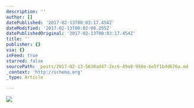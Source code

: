 ```yaml
---
description: ''
author: []
datePublished: '2017-02-13T00:03:17.454Z'
dateModified: '2017-02-13T00:02:08.255Z'
datePublishedOriginal: '2017-02-13T00:03:17.454Z'
title: ''
publisher: {}
via: {}
inFeed: true
starred: false
sourcePath: _posts/2017-02-13-5630ad47-2ec6-49a8-950e-be5f1bdd676a.md
_context: 'http://schema.org'
_type: Article

---
```

![](https://the-grid-user-content.s3-us-west-2.amazonaws.com/d0b3e2da-f3fa-446e-af7e-3e40ffd0a426.jpg)